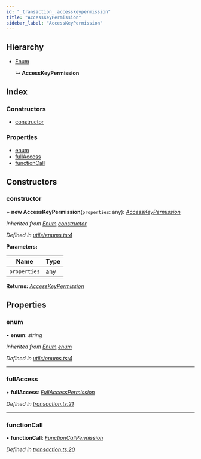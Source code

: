 ```yaml
---
id: "_transaction_.accesskeypermission"
title: "AccessKeyPermission"
sidebar_label: "AccessKeyPermission"
---
```


## Hierarchy

* [Enum](_utils_enums_.enum.md)

  ↳ **AccessKeyPermission**

## Index

### Constructors

* [constructor](_transaction_.accesskeypermission.md#constructor)

### Properties

* [enum](_transaction_.accesskeypermission.md#enum)
* [fullAccess](_transaction_.accesskeypermission.md#fullaccess)
* [functionCall](_transaction_.accesskeypermission.md#functioncall)

## Constructors

###  constructor

\+ **new AccessKeyPermission**(`properties`: any): *[AccessKeyPermission](_transaction_.accesskeypermission.md)*

*Inherited from [Enum](_utils_enums_.enum.md).[constructor](_utils_enums_.enum.md#constructor)*

*Defined in [utils/enums.ts:4](https://github.com/nearprotocol/nearlib/blob/be6b150/src.ts/utils/enums.ts#L4)*

**Parameters:**

Name | Type |
------ | ------ |
`properties` | any |

**Returns:** *[AccessKeyPermission](_transaction_.accesskeypermission.md)*

## Properties

###  enum

• **enum**: *string*

*Inherited from [Enum](_utils_enums_.enum.md).[enum](_utils_enums_.enum.md#enum)*

*Defined in [utils/enums.ts:4](https://github.com/nearprotocol/nearlib/blob/be6b150/src.ts/utils/enums.ts#L4)*

___

###  fullAccess

• **fullAccess**: *[FullAccessPermission](_transaction_.fullaccesspermission.md)*

*Defined in [transaction.ts:21](https://github.com/nearprotocol/nearlib/blob/be6b150/src.ts/transaction.ts#L21)*

___

###  functionCall

• **functionCall**: *[FunctionCallPermission](_transaction_.functioncallpermission.md)*

*Defined in [transaction.ts:20](https://github.com/nearprotocol/nearlib/blob/be6b150/src.ts/transaction.ts#L20)*
